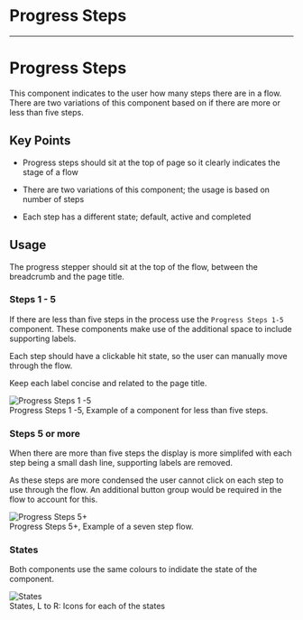 
# Progress Steps

---

# Progress Steps

This component indicates to the user how many steps there are in a flow. There are two variations of this component based on if there are more or less than five steps.

## Key Points

- Progress steps should sit at the top of page so it clearly indicates the stage of a flow

- There are two variations of this component; the usage is based on number of steps

- Each step has a different state; default, active and completed

## Usage

The progress stepper should sit at the top of the flow, between the breadcrumb and the page title.

### Steps 1 - 5

If there are less than five steps in the process use the `Progress Steps 1-5` component. These components make use of the additional space to include supporting labels.

Each step should have a clickable hit state, so the user can manually move through the flow.

Keep each label concise and related to the page title.

  
![Progress Steps 1 -5](https://studio-assets.supernova.io/design-systems/16150/57acebd1-8422-452e-a961-0c7cfc55b81e.png?Expires=1980201600&Policy=eyJTdGF0ZW1lbnQiOlt7IlJlc291cmNlIjoiaHR0cHM6Ly9zdHVkaW8tYXNzZXRzLnN1cGVybm92YS5pby9kZXNpZ24tc3lzdGVtcy8xNjE1MC81N2FjZWJkMS04NDIyLTQ1MmUtYTk2MS0wYzdjZmM1NWI4MWUucG5nIiwiQ29uZGl0aW9uIjp7IkRhdGVMZXNzVGhhbiI6eyJBV1M6RXBvY2hUaW1lIjoxOTgwMjAxNjAwfX19XX0_&Signature=eexpuU~mA7vzyXYksoqByVdYuPBi~rz50RrHc0VXUFmz8SOuHJ3sn1R1FlGu7I7l~7u8I~XIz5hqLMcLfmRFyWvZfy~348aNIUiAkOxDVA5bcwg5koBR4-69o9tp774nOP~D1oEd-nwK9ZiIajQeXaNPD0DUZAvzwQTsXFoHjN~yh8h2Q4hHmZNNDaDB1V6jTNFRKDKh0dDRPz12syXr3LBCgwSxs9UW97PP~l2ebyNz0gfPimVouEhSOz0Z4a8yWLC4adgNzGdW~0CzAfl6wZZdJksuLQqDrpOeaTfuHQ5Z4rFGX3awHaDKyz2ZtNFMl6WQN7YULjaX3LsOLcxQLw__&Key-Pair-Id=APKAJGK34LCCAUR7N6LA)  
Progress Steps 1 -5, Example of a component for less than five steps.  
  


### Steps 5 or more

When there are more than five steps the display is more simplifed with each step being a small dash line, supporting labels are removed.

As these steps are more condensed the user cannot click on each step to use through the flow. An additional button group would be required in the flow to account for this.

  
![Progress Steps 5+](https://studio-assets.supernova.io/design-systems/16150/89a15415-330e-4cbe-8351-153c86109e3e.png?Expires=1980201600&Policy=eyJTdGF0ZW1lbnQiOlt7IlJlc291cmNlIjoiaHR0cHM6Ly9zdHVkaW8tYXNzZXRzLnN1cGVybm92YS5pby9kZXNpZ24tc3lzdGVtcy8xNjE1MC84OWExNTQxNS0zMzBlLTRjYmUtODM1MS0xNTNjODYxMDllM2UucG5nIiwiQ29uZGl0aW9uIjp7IkRhdGVMZXNzVGhhbiI6eyJBV1M6RXBvY2hUaW1lIjoxOTgwMjAxNjAwfX19XX0_&Signature=LHk8Ni8A-k7PLETCTEB9iwDXGhVmzimhrFzT4FvjSoXg5sxLk1wfW3uLwdibIcR1E9LPqKaOP1DjS3Iwt8LbQu~pmEbxWPzXGzucRgyDCCh0dl1b2uqeAgWAVgldFFYj2psA2tRAxLC~gAUiqM75AgZjGY7drPX6WNKi7D0vlszxeAmavYTqKs8fbD0No-PJUtjYDL7b-3VEG9ZlubVQ2RkkiZG6tyoo1Ep2LgSlEvs3uJyOUSjBCrOv124Laax~fjp8jvoAzv-jx5TkJQwkK7U04vz3QKNlNW6wkZyxEDR3sb4zAuwMIfZBTxTunP~~IUNVhsaXfQGeW~p7aMFiaw__&Key-Pair-Id=APKAJGK34LCCAUR7N6LA)  
Progress Steps 5+, Example of a seven step flow.  
  


### States

Both components use the same colours to indidate the state of the component.

  
![States](https://studio-assets.supernova.io/design-systems/16150/5962695e-dd39-46b9-92d3-62b83ff98311.png?Expires=1980201600&Policy=eyJTdGF0ZW1lbnQiOlt7IlJlc291cmNlIjoiaHR0cHM6Ly9zdHVkaW8tYXNzZXRzLnN1cGVybm92YS5pby9kZXNpZ24tc3lzdGVtcy8xNjE1MC81OTYyNjk1ZS1kZDM5LTQ2YjktOTJkMy02MmI4M2ZmOTgzMTEucG5nIiwiQ29uZGl0aW9uIjp7IkRhdGVMZXNzVGhhbiI6eyJBV1M6RXBvY2hUaW1lIjoxOTgwMjAxNjAwfX19XX0_&Signature=JhXCs7x-2dML95IO9FpKnzpa-gnw2TzDWjT78aKnigxjiRmEZovM5jvR~6vuq-s4G62UA7dfiT8hG7STFJuPtxZrGg3wIA3o8awY2imvsgAxv5eD77dEggi0bd--0A6L41GNf7oQAem1gXffXWgzBZGAD7MHCVoK-~RqUEWNeYur7NOHMSy1pcMGRVgMsaeTCDfwaseaaW-7glcff4UywlMlN2IIn82MM4y6NOXhmG65Sq2SOyd-G5nm7ecOIL3FZlTZ5I8~iRIg0E9iRWlYVda9Ze99lhqtiJMHy0fbZwOGSm12hUyYzCHpzJbe8Rn-0-sfHIxTShKjlMCoppP12g__&Key-Pair-Id=APKAJGK34LCCAUR7N6LA)  
States, L to R: Icons for each of the states   
  
